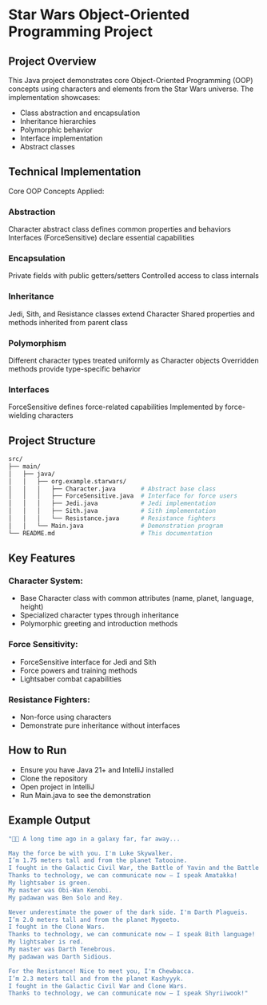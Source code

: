 ﻿# Star Wars Object-Oriented Programming Project
## Project Overview
This Java project demonstrates core Object-Oriented Programming (OOP) concepts using characters and elements from the Star Wars universe. The implementation showcases:
- Class abstraction and encapsulation
- Inheritance hierarchies
- Polymorphic behavior
- Interface implementation
- Abstract classes
## Technical Implementation
Core OOP Concepts Applied:
### Abstraction
Character abstract class defines common properties and behaviors
Interfaces (ForceSensitive) declare essential capabilities
### Encapsulation
Private fields with public getters/setters
Controlled access to class internals
### Inheritance
Jedi, Sith, and Resistance classes extend Character
Shared properties and methods inherited from parent class
### Polymorphism
Different character types treated uniformly as Character objects
Overridden methods provide type-specific behavior
### Interfaces
ForceSensitive defines force-related capabilities
Implemented by force-wielding characters
## Project Structure
```bash
src/
├── main/
│   ├── java/
│   │   ├── org.example.starwars/
│   │   │   ├── Character.java       # Abstract base class
│   │   │   ├── ForceSensitive.java  # Interface for force users
│   │   │   ├── Jedi.java            # Jedi implementation
│   │   │   ├── Sith.java            # Sith implementation
│   │   │   └── Resistance.java      # Resistance fighters
│   │   └── Main.java                # Demonstration program
└── README.md                        # This documentation
```
## Key Features
### Character System:
- Base Character class with common attributes (name, planet, language, height)
- Specialized character types through inheritance
- Polymorphic greeting and introduction methods
### Force Sensitivity:
- ForceSensitive interface for Jedi and Sith
- Force powers and training methods
- Lightsaber combat capabilities
### Resistance Fighters:
- Non-force using characters
- Demonstrate pure inheritance without interfaces
## How to Run
- Ensure you have Java 21+ and IntelliJ installed
- Clone the repository
- Open project in IntelliJ
- Run Main.java to see the demonstration
## Example Output
```bash
"💫✨ A long time ago in a galaxy far, far away...

May the force be with you. I'm Luke Skywalker.
I’m 1.75 meters tall and from the planet Tatooine.
I fought in the Galactic Civil War, the Battle of Yavin and the Battle of Endor.
Thanks to technology, we can communicate now — I speak Amatakka!
My lightsaber is green.
My master was Obi-Wan Kenobi.
My padawan was Ben Solo and Rey.

Never underestimate the power of the dark side. I'm Darth Plagueis.
I’m 2.0 meters tall and from the planet Mygeeto.
I fought in the Clone Wars.
Thanks to technology, we can communicate now — I speak Bith language!
My lightsaber is red.
My master was Darth Tenebrous.
My padawan was Darth Sidious.

For the Resistance! Nice to meet you, I'm Chewbacca.
I’m 2.3 meters tall and from the planet Kashyyyk.
I fought in the Galactic Civil War and Clone Wars.
Thanks to technology, we can communicate now — I speak Shyriiwook!"

```
